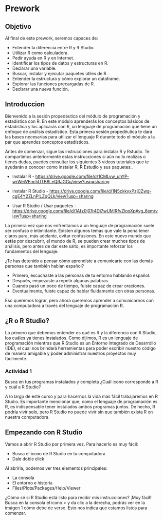 # Prework

## Objetivo
Al final de este prework, seremos capaces de:

- Entender la diferencia entre R y R Studio.
- Utilizar R como calculadora.
- Pedir ayuda en R y en Internet.
- Identificar los tipos de datos y estructuras en R.
- Declarar una variable.
- Buscar, instalar y ejecutar paquetes útiles de R.
- Entender la estructura y cómo explorar un dataframe.
- Explorar las funciones precargadas de R.
- Declarar una nueva función.

## Introduccion

Bienvenido a la sesión propedéutica del módulo de programación y estadística con R. En este módulo aprenderás los conceptos básicos de estadística y los aplicarás con R, un lenguaje de programación que tiene un enfoque de análisis estadístico. Esta primera sesión propedéutica te dará las bases necesarias para utilizar el lenguaje R durante todo el módulo a la par que aprendes conceptos estadísticos.

Antes de comenzar, sigue las instrucciones para instalar R y Rstudio. Te compartimos anteriormente estas instrucciones si aún no lo realizas o tienes dudas, puedes consultar los siguientes 3 videos tutoriales que te ayudarán a conocer como instalar R, R Estudio y sus paquetes..

- Instalar R - https://drive.google.com/file/d/1CMLvw_uhYP-wrWeWEnc5UTB8LeQRJGGu/view?usp=sharing

- Instalar R Studio - https://drive.google.com/file/d/1N5ckkyxPzjCZwg-cgE4Y2ZLnPILZqQLk/view?usp=sharing

- Usar R Studio / Usar paquetes - https://drive.google.com/file/d/1Afz0j07r4Di7wUMlRfvZlpoXpAvg_6em/view?usp=sharing

La primera vez que nos enfrentamos a un lenguaje de programación suele ser confuso e intimidante. Existen algunos temas que vale la pena tener claros para, más adelante, evitar confusiones. En este nuevo mundo que estás por descubrir, el mundo de R, se pueden crear muchos tipos de análisis, pero antes de dar este salto, es importante reforzar los fundamentos del lenguaje.

¿Te has detenido a pensar cómo aprendiste a comunicarte con las demás personas que también hablan español?

- Primero, escuchaste a las personas de tu entorno hablando español.
- Después, empezaste a repetir algunas palabras.
- Cuando pasó un poco de tiempo, fuiste capaz de crear oraciones.
- Eventualmente, fuiste capaz de hablar fluidamente con otras personas.

Eso queremos lograr, pero ahora queremos aprender a comunicarnos con una computadora a través del lenguaje de programación R.

## ¿R o R Studio?

Lo primero que debemos entender es qué es R y la diferencia con R Studio, los cuáles ya tienes instalados. Como dijimos, R es un lenguaje de programación mientras que R Studio es un Entorno Integrado de Desarrollo (IDE), el cual nos brindará herramientas para poder escribir nuestro código de manera amigable y poder administrar nuestros proyectos muy fácilmente.

### Actividad 1

Busca en tus programas instalados y completa ¿Cuál icono corresponde a R y cuál a R Studio?

A lo largo de este curso y para hacernos la vida más fácil trabajaremos en R Studio. Es importante mencionar que, como el lenguaje de programación es R, es indispensable tener instalados ambos programas juntos. De hecho, R podría vivir solo, pero R Studio no puede vivir sin que también exista R en nuestra computadora.

## Empezando con R Studio

Vamos a abrir R Studio por primera vez. Para hacerlo es muy fácil:

- Busca el icono de R Studio en tu computadora
- Dale doble click

Al abrirla, podemos ver tres elementos principales:

- La consola
- El entorno e historia
- Files/Plots/Packages/Help/Viewer

¿Cómo sé si R Studio está listo para recibir mis instrucciones? ¡Muy fácil! Busca en la consola el icono > y da clic a la derecha, podrás ver en la imágen 1 cómo debe de verse. Esto nos indica que estamos listos para comenzar.






